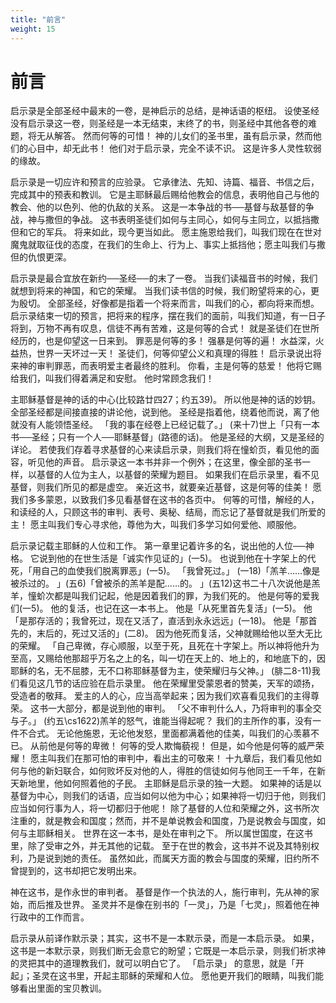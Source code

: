 ```yaml
---
title: "前言"
weight: 15
---
```


# 前言


启示录是全部圣经中最末的一卷，是神启示的总结，是神话语的枢纽。
设使圣经没有启示录这一卷，则圣经是一本无结束，末终了的书，则圣经中其他各卷的难题，将无从解答。
然而何等的可惜！
神的儿女们的圣书里，虽有启示录，然而他们的心目中，却无此书！
他们对于启示录，完全不读不识。
这是许多人灵性软弱的缘故。

启示录是一切应许和预言的应验录。
它承律法、先知、诗篇、福音、书信之后，完成其中的预表和教训。
它是主耶稣最后赐给他教会的信息，表明他自己与他的教会、他的以色列、他的仇敌的关系。
这是一本争战的书──基督与敌基督的争战，神与撒但的争战。
这书表明圣徒们如何与主同心，如何与主同立，以抵挡撒但和它的军兵。
将来如此，现今更当如此。
愿主施恩给我们，叫我们现在在世对魔鬼就取征伐的态度，在我们的生命上、行为上、事实上抵挡他；愿主叫我们与撒但的仇恨更深。

启示录是最合宜放在新约──圣经──的末了一卷。
当我们读福音书的时候，我们就想到将来的神国，和它的荣耀。
当我们读书信的时候，我们盼望将来的心，更为殷切。
全部圣经，好像都是指着一个将来而言，叫我们的心，都向将来而想。
启示录结束一切的预言，把将来的程序，摆在我们的面前，叫我们知道，有一日子将到，万物不再有叹息，信徒不再有苦难，这是何等的合式！
就是圣徒们在世所经历的，也是仰望这一日来到。
罪恶是何等的多！
强暴是何等的遍！
水益深，火益热，世界一天坏过一天！
圣徒们，何等仰望公义和真理的得胜！
启示录说出将来神的审判罪恶，而表明爱主者最终的胜利。
你看，主是何等的慈爱！
他将它赐给我们，叫我们得着满足和安慰。
他时常顾念我们！

主耶稣基督是神的话的中心(比较路廿四27；约五39)。
所以他是神的话的妙钥。
全部圣经都是间接直接的讲论他，说到他。
圣经是指着他，绕着他而说，离了他就没有人能领悟圣经。
「我的事在经卷上已经记载了。」
(来十7)世上「只有一本书──圣经；只有一个人──耶稣基督」(路德的话)。
他是圣经的大纲，又是圣经的详论。
若使我们存着寻求基督的心来读启示录，则我们将在憧蚧页，看见他的面容，听见他的声音。
启示录这一本书并非一个例外；在这里，像全部的圣书一样，以基督的人位为主人，以基督的荣耀为题目。
如果我们在启示录里，看不见基督，则我们所见的都是虚空。
亲近这书，就要亲近基督，这是何等的佳美！
愿我们多多蒙恩，以致我们多见看基督在这书的各页中。
何等的可惜，解经的人，和读经的人，只顾这书的审判、表号、奥秘、结局，而忘记了基督就是我们所爱的主！
愿主叫我们专心寻求他，尊他为大，叫我们多学习如何爱他、顺服他。

启示录记载主耶稣的人位和工作。
第一章里记着许多的名，说出他的人位──神格。
它说到他的在世生活是「诚实作见证的」(一5)。
也说到他在十字架上的代死，「用自己的血使我们脱离罪恶」(一5)。
「我曾死过。」
(一18)「羔羊……像是被杀过的。
」(五6)「曾被杀的羔羊是配……的。
」(五12)这书二十八次说他是羔羊，憧蚧次都是叫我们记起，他是因着我们的罪，为我们死的。
他是何等的爱我们(一5)。
他的复活，也记在这一本书上。
他是「从死里首先复活」(一5)。
他「是那存活的；我曾死过，现在又活了，直活到永永远远」(一18)。
他是「那首先的，末后的，死过又活的」(二8)。
因为他死而复活，父神就赐给他以至大无比的荣耀。
「自己卑微，存心顺服，以至于死，且死在十字架上。所以神将他升为至高，又赐给他那超乎万名之上的名，叫一切在天上的、地上的，和地底下的，因耶稣的名，无不屈膝，无不口称耶稣基督为主，使荣耀归与父神。」
(腓二8-11)我们看见这几节的话应验在启示录里。
他在荣耀里受蒙恩者的赞美，天军的颂扬，受造者的敬拜。
爱主的人的心，应当高举起来；因为我们欢喜看见我们的主得尊荣。
这书一大部分，都是说到他的审判。
「父不审判什么人，乃将审判的事全交与子。」
(约五\cs1622)羔羊的怒气，谁能当得起呢？
我们的主所作的事，没有一件不合式。
无论他施恩，无论他发怒，里面都满着他的佳美，叫我们的心羡慕不已。
从前他是何等的卑微！
何等的受人欺悔藐视！
但是，如今他是何等的威严荣耀！
愿主叫我们在那可怕的审判中，看出主的可敬来！
十九章后，我们看见他如何与他的新妇联合，如何败坏反对他的人，得胜的信徒如何与他同王一千年，在新天新地里，他如何照着他的子民。
主耶稣是启示录的独一大题。
如果神的话是以基督为中心，则我们的话语，应当如何以他为中心；如果神将一切归于他，则我们应当如何行事为人，将一切都归于他呢！
除了基督的人位和荣耀之外，这书所次注重的，就是教会和国度；然而，并不是单说教会和国度，乃是说教会与国度，如何与主耶稣相关。
世界在这一本书，是处在审判之下。
所以属世国度，在这书里，除了受审之外，并无其他的记载。
至于在世的教会，这书并不说及其特别权利，乃是说到她的责任。
虽然如此，而属天方面的教会与国度的荣耀，旧约所不曾提到的，这书却把它发明出来。

神在这书，是作永世的审判者。
基督是作一个执法的人，施行审判，先从神的家始，而后推及世界。
圣灵并不是像在别书的「一灵」，乃是「七灵」，照着他在神行政中的工作而言。

启示录从前译作默示录；其实，这书不是一本默示录，而是一本启示录。
如果，这书是一本默示录，则我们断无会意它的盼望；它既是一本启示录，则我们祈求神的灵把其中的道理教我们，就可以明白它了。
「启示录」
的意思，就是「开起」；圣灵在这书里，开起主耶稣的荣耀和人位。
愿他更开我们的眼睛，叫我们能够看出里面的宝贝教训。
